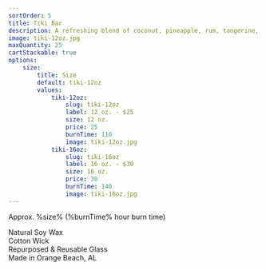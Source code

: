 ```yaml
---
sortOrder: 5
title: Tiki Bar
description: A refreshing blend of coconut, pineapple, rum, tangerine, banana, and melon
image: tiki-12oz.jpg
maxQuantity: 25
cartStackable: true
options:
    size:
        title: Size
        default: tiki-12oz
        values:
            tiki-12oz:
                slug: tiki-12oz
                label: 12 oz. - $25
                size: 12 oz.
                price: 25
                burnTime: 110
                image: tiki-12oz.jpg
            tiki-16oz:
                slug: tiki-16oz
                label: 16 oz. - $30
                size: 16 oz.
                price: 30
                burnTime: 140
                image: tiki-16oz.jpg
---
```


Approx. %size% (%burnTime% hour burn time)<br>

Natural Soy Wax<br>
Cotton Wick<br>
Repurposed & Reusable Glass<br>
Made in Orange Beach, AL